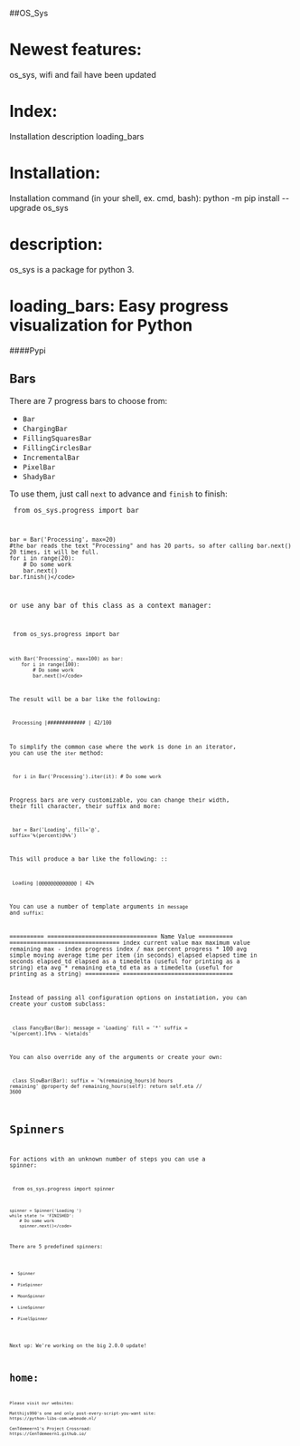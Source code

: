 ##OS_Sys

Newest features:
===========================
os_sys, wifi and fail have been updated




Index:
===========================

Installation
description
loading_bars

Installation:
===========================

Installation command (in your shell, ex. cmd, bash): python -m pip install --upgrade os_sys
                                                                                

description:
===========================
os_sys is a package for python 3.
    




loading_bars:
Easy progress visualization for Python
==================================

####Pypi



Bars
----

There are 7 progress bars to choose from:

- ``Bar``
- ``ChargingBar``
- ``FillingSquaresBar``
- ``FillingCirclesBar``
- ``IncrementalBar``
- ``PixelBar``
- ``ShadyBar``

To use them, just call ``next`` to advance and ``finish`` to finish:

<code>    from os_sys.progress import bar

    bar = Bar('Processing', max=20)
    #the bar reads the text "Processing" and has 20 parts, so after calling bar.next() 20 times, it will be full.
    for i in range(20):
        # Do some work
        bar.next()
    bar.finish()</code>
or use any bar of this class as a context manager:

<code>    from os_sys.progress import bar

    with Bar('Processing', max=100) as bar:
        for i in range(100):
            # Do some work
            bar.next()</code>

The result will be a bar like the following:

<code>    Processing |#############                   | 42/100</code>

To simplify the common case where the work is done in an iterator, you can
use the ``iter`` method:

<code>    for i in Bar('Processing').iter(it):
        # Do some work</code>
        
Progress bars are very customizable, you can change their width, their fill
character, their suffix and more:

<code>    bar = Bar('Loading', fill='@', suffix='%(percent)d%%')</code>

This will produce a bar like the following: ::

<code>    Loading |@@@@@@@@@@@@@                   | 42%</code>

You can use a number of template arguments in ``message`` and ``suffix``:

==========  ================================
Name        Value
==========  ================================
index       current value
max         maximum value
remaining   max - index
progress    index / max
percent     progress * 100
avg         simple moving average time per item (in seconds)
elapsed     elapsed time in seconds
elapsed_td  elapsed as a timedelta (useful for printing as a string)
eta         avg * remaining
eta_td      eta as a timedelta (useful for printing as a string)
==========  ================================

Instead of passing all configuration options on instatiation, you can create
your custom subclass:

<code>    class FancyBar(Bar):
        message = 'Loading'
        fill = '*'
        suffix = '%(percent).1f%% - %(eta)ds'</code>

You can also override any of the arguments or create your own:

<code>    class SlowBar(Bar):
        suffix = '%(remaining_hours)d hours remaining'
        @property
        def remaining_hours(self):
            return self.eta // 3600</code>


Spinners
========

For actions with an unknown number of steps you can use a spinner:


<code>    from os_sys.progress import spinner

    spinner = Spinner('Loading ')
    while state != 'FINISHED':
        # Do some work
        spinner.next()</code>

There are 5 predefined spinners:

- ``Spinner``
- ``PieSpinner``
- ``MoonSpinner``
- ``LineSpinner``
- ``PixelSpinner``

Next up: We're working on the big 2.0.0 update!

home:
===========================
    
    Please visit our websites:
    
    Matthijs990's one and only post-every-script-you-want site:
    https://python-libs-com.webnode.nl/
    
    CenTdemeern1's Project Crossroad:
    https://CenTdemeern1.github.io/
    
